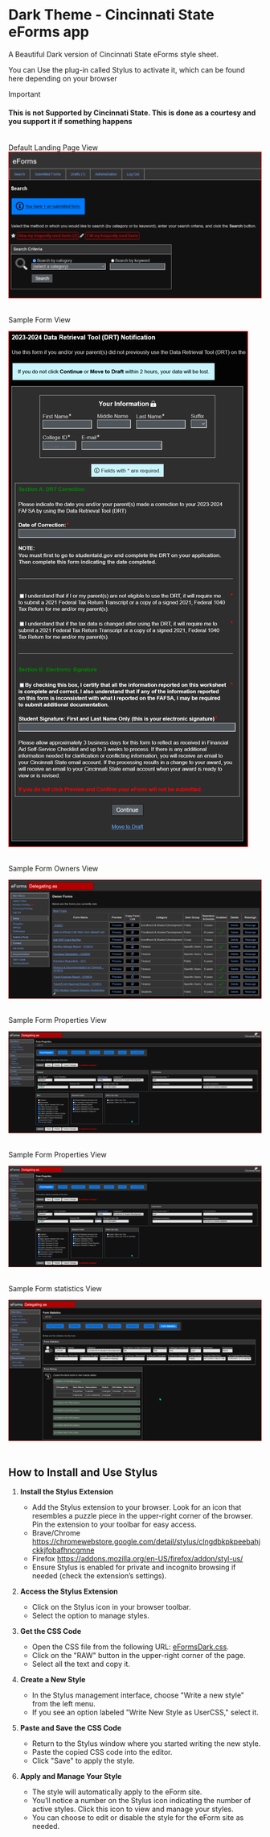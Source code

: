 # Dark Theme - Cincinnati State eForms app

A Beautiful Dark version of Cincinnati State eForms style sheet.

You can Use the plug-in called Stylus to activate it, which can be found here depending on your browser
<br />

> [!important]  
> #### This is not Supported by Cincinnati State. This is done as a courtesy and you support it if something happens

<br />
Default Landing Page View

<img src="https://github.com/CS06800/eFormsDark/blob/main/Images/Default.png">
<br />
<br />

Sample Form View

<img src="https://github.com/CS06800/eFormsDark/blob/main/Images/eFormFillOut.png">
<br />
<br />

Sample Form Owners View

<img src="https://github.com/CS06800/eFormsDark/blob/main/Images/FormOwners.png">
<br />
<br />

Sample Form Properties View

<img src="https://github.com/CS06800/eFormsDark/blob/main/Images/FormProperties.png">
<br />
<br />

Sample Form Properties View

<img src="https://github.com/CS06800/eFormsDark/blob/main/Images/FormProperties.png">
<br />
<br />

Sample Form statistics View

<img src="https://github.com/CS06800/eFormsDark/blob/main/Images/FormStats.png">
<br />
<br />

## How to Install and Use Stylus

1. **Install the Stylus Extension**
   - Add the Stylus extension to your browser. Look for an icon that resembles a puzzle piece in the upper-right corner of the browser. Pin the extension to your toolbar for easy access.
   - Brave/Chrome https://chromewebstore.google.com/detail/stylus/clngdbkpkpeebahjckkjfobafhncgmne
   - Firefox https://addons.mozilla.org/en-US/firefox/addon/styl-us/
   - Ensure Stylus is enabled for private and incognito browsing if needed (check the extension’s settings).

2. **Access the Stylus Extension**
   - Click on the Stylus icon in your browser toolbar. 
   - Select the option to manage styles.

3. **Get the CSS Code**
   - Open the CSS file from the following URL: [eFormsDark.css](https://github.com/CS06800/eFormsDark/blob/main/eFormsDark.css).
   - Click on the "RAW" button in the upper-right corner of the page.
   - Select all the text and copy it.
     
4. **Create a New Style**
   - In the Stylus management interface, choose "Write a new style" from the left menu.
   - If you see an option labeled "Write New Style as UserCSS," select it.

5. **Paste and Save the CSS Code**
   - Return to the Stylus window where you started writing the new style.
   - Paste the copied CSS code into the editor.
   - Click "Save" to apply the style.

6. **Apply and Manage Your Style**
   - The style will automatically apply to the eForm site. 
   - You’ll notice a number on the Stylus icon indicating the number of active styles. Click this icon to view and manage your styles.
   - You can choose to edit or disable the style for the eForm site as needed.
